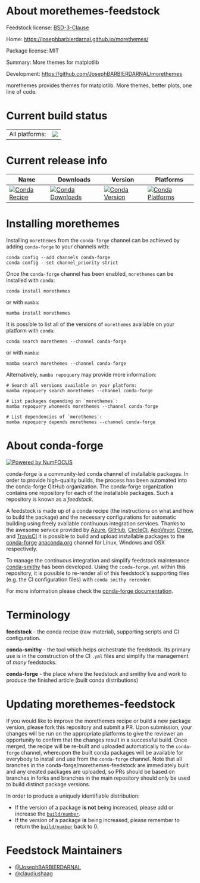 About morethemes-feedstock
==========================

Feedstock license: [BSD-3-Clause](https://github.com/conda-forge/morethemes-feedstock/blob/main/LICENSE.txt)

Home: https://josephbarbierdarnal.github.io/morethemes/

Package license: MIT

Summary: More themes for matplotlib

Development: https://github.com/JosephBARBIERDARNAL/morethemes

morethemes provides themes for matplotlib. More themes, better plots, one line of code.

Current build status
====================


<table><tr><td>All platforms:</td>
    <td>
      <a href="https://dev.azure.com/conda-forge/feedstock-builds/_build/latest?definitionId=25476&branchName=main">
        <img src="https://dev.azure.com/conda-forge/feedstock-builds/_apis/build/status/morethemes-feedstock?branchName=main">
      </a>
    </td>
  </tr>
</table>

Current release info
====================

| Name | Downloads | Version | Platforms |
| --- | --- | --- | --- |
| [![Conda Recipe](https://img.shields.io/badge/recipe-morethemes-green.svg)](https://anaconda.org/conda-forge/morethemes) | [![Conda Downloads](https://img.shields.io/conda/dn/conda-forge/morethemes.svg)](https://anaconda.org/conda-forge/morethemes) | [![Conda Version](https://img.shields.io/conda/vn/conda-forge/morethemes.svg)](https://anaconda.org/conda-forge/morethemes) | [![Conda Platforms](https://img.shields.io/conda/pn/conda-forge/morethemes.svg)](https://anaconda.org/conda-forge/morethemes) |

Installing morethemes
=====================

Installing `morethemes` from the `conda-forge` channel can be achieved by adding `conda-forge` to your channels with:

```
conda config --add channels conda-forge
conda config --set channel_priority strict
```

Once the `conda-forge` channel has been enabled, `morethemes` can be installed with `conda`:

```
conda install morethemes
```

or with `mamba`:

```
mamba install morethemes
```

It is possible to list all of the versions of `morethemes` available on your platform with `conda`:

```
conda search morethemes --channel conda-forge
```

or with `mamba`:

```
mamba search morethemes --channel conda-forge
```

Alternatively, `mamba repoquery` may provide more information:

```
# Search all versions available on your platform:
mamba repoquery search morethemes --channel conda-forge

# List packages depending on `morethemes`:
mamba repoquery whoneeds morethemes --channel conda-forge

# List dependencies of `morethemes`:
mamba repoquery depends morethemes --channel conda-forge
```


About conda-forge
=================

[![Powered by
NumFOCUS](https://img.shields.io/badge/powered%20by-NumFOCUS-orange.svg?style=flat&colorA=E1523D&colorB=007D8A)](https://numfocus.org)

conda-forge is a community-led conda channel of installable packages.
In order to provide high-quality builds, the process has been automated into the
conda-forge GitHub organization. The conda-forge organization contains one repository
for each of the installable packages. Such a repository is known as a *feedstock*.

A feedstock is made up of a conda recipe (the instructions on what and how to build
the package) and the necessary configurations for automatic building using freely
available continuous integration services. Thanks to the awesome service provided by
[Azure](https://azure.microsoft.com/en-us/services/devops/), [GitHub](https://github.com/),
[CircleCI](https://circleci.com/), [AppVeyor](https://www.appveyor.com/),
[Drone](https://cloud.drone.io/welcome), and [TravisCI](https://travis-ci.com/)
it is possible to build and upload installable packages to the
[conda-forge](https://anaconda.org/conda-forge) [anaconda.org](https://anaconda.org/)
channel for Linux, Windows and OSX respectively.

To manage the continuous integration and simplify feedstock maintenance
[conda-smithy](https://github.com/conda-forge/conda-smithy) has been developed.
Using the ``conda-forge.yml`` within this repository, it is possible to re-render all of
this feedstock's supporting files (e.g. the CI configuration files) with ``conda smithy rerender``.

For more information please check the [conda-forge documentation](https://conda-forge.org/docs/).

Terminology
===========

**feedstock** - the conda recipe (raw material), supporting scripts and CI configuration.

**conda-smithy** - the tool which helps orchestrate the feedstock.
                   Its primary use is in the construction of the CI ``.yml`` files
                   and simplify the management of *many* feedstocks.

**conda-forge** - the place where the feedstock and smithy live and work to
                  produce the finished article (built conda distributions)


Updating morethemes-feedstock
=============================

If you would like to improve the morethemes recipe or build a new
package version, please fork this repository and submit a PR. Upon submission,
your changes will be run on the appropriate platforms to give the reviewer an
opportunity to confirm that the changes result in a successful build. Once
merged, the recipe will be re-built and uploaded automatically to the
`conda-forge` channel, whereupon the built conda packages will be available for
everybody to install and use from the `conda-forge` channel.
Note that all branches in the conda-forge/morethemes-feedstock are
immediately built and any created packages are uploaded, so PRs should be based
on branches in forks and branches in the main repository should only be used to
build distinct package versions.

In order to produce a uniquely identifiable distribution:
 * If the version of a package **is not** being increased, please add or increase
   the [``build/number``](https://docs.conda.io/projects/conda-build/en/latest/resources/define-metadata.html#build-number-and-string).
 * If the version of a package **is** being increased, please remember to return
   the [``build/number``](https://docs.conda.io/projects/conda-build/en/latest/resources/define-metadata.html#build-number-and-string)
   back to 0.

Feedstock Maintainers
=====================

* [@JosephBARBIERDARNAL](https://github.com/JosephBARBIERDARNAL/)
* [@claudiushaag](https://github.com/claudiushaag/)

